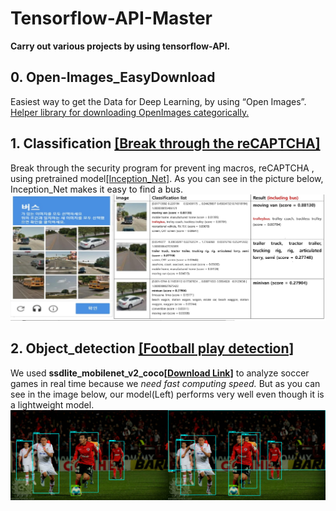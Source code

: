 # Tensorflow-API-Master
**Carry out various projects by using tensorflow-API.**

## 0. Open-Images_EasyDownload 
Easiest way to get the Data for Deep Learning, by using “Open Images”.
<a href="https://github.com/HwangToeMat/Open-Images_EasyDownload">Helper library for downloading OpenImages categorically.</a>

## 1. Classification <a href="https://github.com/HwangToeMat/Tensorflow-API-HTM/blob/master/1.classification/reCAPTCHA_classification.ipynb">[Break through the reCAPTCHA]</a>
Break through the security program for prevent ing macros, reCAPTCHA , using pretrained model<a href='http://download.tensorflow.org/models/image/imagenet/inception-2015-12-05.tgz'>[Inception_Net]</a>.
As you can see in the picture below, Inception_Net makes it easy to find a bus.
![image1](/1.classification/image/image0.jpg)

## 2. Object_detection <a href="https://github.com/HwangToeMat/Tensorflow-API-HTM/blob/master/2.object_detection">[Football play detection]</a>
We used **ssdlite_mobilenet_v2_coco<a href="http://download.tensorflow.org/models/object_detection/ssdlite_mobilenet_v2_coco_2018_05_09.tar.gz">[Download Link]</a>** to analyze soccer games in real time because we *need fast computing speed.* But as you can see in the image below, our model(Left) performs very well even though it is a lightweight model.
![result3](/2.object_detection/images/result3.png)
